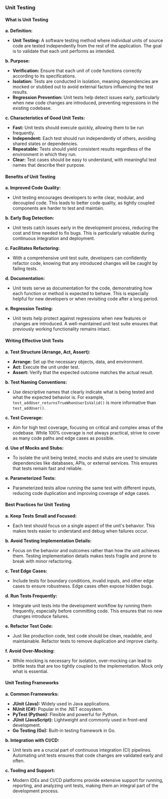 ### Unit Testing

#### **What is Unit Testing**

**a. Definition:**

- **Unit Testing:** A software testing method where individual units of source code are tested independently from the rest of the application. The goal is to validate that each unit performs as intended.

**b. Purpose:**

- **Verification:** Ensure that each unit of code functions correctly according to its specifications.
- **Isolation:** Tests are conducted in isolation, meaning dependencies are mocked or stubbed out to avoid external factors influencing the test results.
- **Regression Prevention:** Unit tests help detect issues early, particularly when new code changes are introduced, preventing regressions in the existing codebase.

**c. Characteristics of Good Unit Tests:**

- **Fast:** Unit tests should execute quickly, allowing them to be run frequently.
- **Independent:** Each test should run independently of others, avoiding shared states or dependencies.
- **Repeatable:** Tests should yield consistent results regardless of the environment in which they run.
- **Clear:** Test cases should be easy to understand, with meaningful test names that describe their purpose.

#### **Benefits of Unit Testing**

**a. Improved Code Quality:**

- Unit testing encourages developers to write clear, modular, and decoupled code. This leads to better code quality, as tightly coupled components are harder to test and maintain.

**b. Early Bug Detection:**

- Unit tests catch issues early in the development process, reducing the cost and time needed to fix bugs. This is particularly valuable during continuous integration and deployment.

**c. Facilitates Refactoring:**

- With a comprehensive unit test suite, developers can confidently refactor code, knowing that any introduced changes will be caught by failing tests.

**d. Documentation:**

- Unit tests serve as documentation for the code, demonstrating how each function or method is expected to behave. This is especially helpful for new developers or when revisiting code after a long period.

**e. Regression Testing:**

- Unit tests help protect against regressions when new features or changes are introduced. A well-maintained unit test suite ensures that previously working functionality remains intact.

#### **Writing Effective Unit Tests**

**a. Test Structure (Arrange, Act, Assert):**

- **Arrange:** Set up the necessary objects, data, and environment.
- **Act:** Execute the unit under test.
- **Assert:** Verify that the expected outcome matches the actual result.

**b. Test Naming Conventions:**

- Use descriptive names that clearly indicate what is being tested and what the expected behavior is. For example, `test_addUser_returnsTrueWhenUserIsValid()` is more informative than `test_addUser()`.

**c. Test Coverage:**

- Aim for high test coverage, focusing on critical and complex areas of the codebase. While 100% coverage is not always practical, strive to cover as many code paths and edge cases as possible.

**d. Use of Mocks and Stubs:**

- To isolate the unit being tested, mocks and stubs are used to simulate dependencies like databases, APIs, or external services. This ensures that tests remain fast and reliable.

**e. Parameterized Tests:**

- Parameterized tests allow running the same test with different inputs, reducing code duplication and improving coverage of edge cases.

#### **Best Practices for Unit Testing**

**a. Keep Tests Small and Focused:**

- Each test should focus on a single aspect of the unit's behavior. This makes tests easier to understand and debug when failures occur.

**b. Avoid Testing Implementation Details:**

- Focus on the behavior and outcomes rather than how the unit achieves them. Testing implementation details makes tests fragile and prone to break with minor refactoring.

**c. Test Edge Cases:**

- Include tests for boundary conditions, invalid inputs, and other edge cases to ensure robustness. Edge cases often expose hidden bugs.

**d. Run Tests Frequently:**

- Integrate unit tests into the development workflow by running them frequently, especially before committing code. This ensures that no new changes introduce failures.

**e. Refactor Test Code:**

- Just like production code, test code should be clean, readable, and maintainable. Refactor tests to remove duplication and improve clarity.

**f. Avoid Over-Mocking:**

- While mocking is necessary for isolation, over-mocking can lead to brittle tests that are too tightly coupled to the implementation. Mock only what is essential.

#### **Unit Testing Frameworks**

**a. Common Frameworks:**

- **JUnit (Java):** Widely used in Java applications.
- **NUnit (C#):** Popular in the .NET ecosystem.
- **PyTest (Python):** Flexible and powerful for Python.
- **JUnit (JavaScript):** Lightweight and commonly used in front-end development.
- **Go Testing (Go):** Built-in testing framework in Go.

**b. Integration with CI/CD:**

- Unit tests are a crucial part of continuous integration (CI) pipelines. Automating unit tests ensures that code changes are validated early and often.

**c. Tooling and Support:**

- Modern IDEs and CI/CD platforms provide extensive support for running, reporting, and analyzing unit tests, making them an integral part of the development process.
